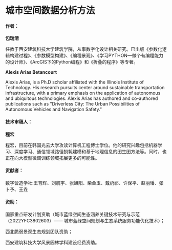 # 城市空间数据分析方法

#### 作者：

**包瑞清**

任教于西安建筑科技大学建筑学院，从事数字化设计相关研究。已出版《参数化逻辑构建过程》、《参数模型构建》、《编程景观》、《学习PYTHON—做个有编程能力的设计师》、《ArcGIS下的Python编程》和《折叠的程序》等专著。

**Alexis Arias Betancourt**

Alexis Arias, is a Ph.D scholar affiliated with the Illinois Institute of Technology. His research pursuits center around sustainable transportation infrastructure, with a primary emphasis on the application of autonomous and ubiquitous technologies. Alexis Arias has authored and co-authored publications such as "Driverless City: The Urban Possibilities of Autonomous Vehicles and Navigation Safety."

#### 技术审稿人：

**程宏**

程宏，目前在韩国光云大学攻读计算机工程博士学位。他的研究兴趣包括机器学习、深度学习、通信领域路径损耗建模和基于地理信息的图生图方法等。同时，也正在向大模型微调训练领域拓展更多的可能性。

#### 贡献者：

数字营造学社:王育辉、刘航宇、张旭阳、柴金玉、戴礽祁、许保平、赵丽璠、张卜予、王垚




#### 资助：

国家重点研发计划资助（城市蓝绿空间生态涵养关键技术研究与示范（2022YFC3802603）—— 城市蓝绿空间规划与生态系统服务功能优化技术）；

西北脆弱景观生态规划团队资助；

西安建筑科技大学风景园林学科建设经费资助。


